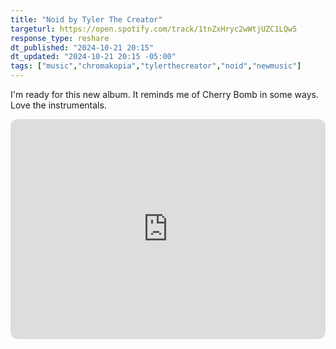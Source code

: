 ```yaml
---
title: "Noid by Tyler The Creator"
targeturl: https://open.spotify.com/track/1tnZxHryc2wWtjUZC1LQw5
response_type: reshare
dt_published: "2024-10-21 20:15"
dt_updated: "2024-10-21 20:15 -05:00"
tags: ["music","chromakopia","tylerthecreator","noid","newmusic"]
---
```


I'm ready for this new album. It reminds me of Cherry Bomb in some ways. Love the instrumentals.

<iframe style="border-radius:12px" src="https://open.spotify.com/embed/track/1tnZxHryc2wWtjUZC1LQw5?utm_source=generator" width="100%" height="352" frameBorder="0" allowfullscreen="" allow="autoplay; clipboard-write; encrypted-media; fullscreen; picture-in-picture" loading="lazy"></iframe>
